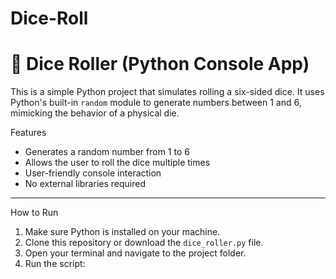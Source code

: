 # Dice-Roll
# 🎲 Dice Roller (Python Console App)

This is a simple Python project that simulates rolling a six-sided dice. It uses Python's built-in `random` module to generate numbers between 1 and 6, mimicking the behavior of a physical die.

 Features

- Generates a random number from 1 to 6
- Allows the user to roll the dice multiple times
- User-friendly console interaction
- No external libraries required

---
 How to Run

1. Make sure Python is installed on your machine.
2. Clone this repository or download the `dice_roller.py` file.
3. Open your terminal and navigate to the project folder.
4. Run the script:

